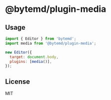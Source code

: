 # @bytemd/plugin-media

## Usage

```js
import { Editor } from 'bytemd';
import media from '@bytemd/plugin-media';

new Editor({
  target: document.body,
  plugins: [media()],
});
```

## License

MIT
